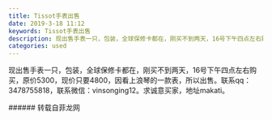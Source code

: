 ```yaml
---
title: Tissot手表出售
date: 2019-3-18 11:12
keywords: Tissot手表出售
description: 现出售手表一只，包装，全球保修卡都在，刚买不到两天，16号下午四点左右购买，原价5300，现价只要4800，因看上浪琴的一款表，所以出售。联系qq：3478755818，联系微信：vinsonging12。求诚意买家，地址makati。
categories: used
---
```

<td class="t_f" id="postmessage_3246956">

现出售手表一只，包装，全球保修卡都在，刚买不到两天，16号下午四点左右购买，原价5300，现价只要4800，因看上浪琴的一款表，所以出售。联系qq：3478755818，联系微信：vinsonging12。求诚意买家，地址makati。<br/>
</td>
###### 转载自菲龙网